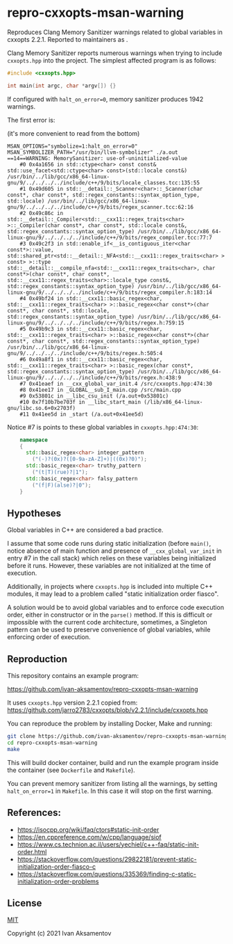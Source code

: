 # repro-cxxopts-msan-warning

Reproduces Clang Memory Sanitizer warnings related to global variables in cxxopts 2.2.1. Reported to maintainers as <TODO>.

Clang Memory Sanitizer reports numerous warnings when trying to include `cxxopts.hpp` into the project. The simplest affected program is as follows:

```cpp
#include <cxxopts.hpp>

int main(int argc, char *argv[]) {}

```

If configured with `halt_on_error=0`, memory sanitizer produces 1942 warnings.

The first error is:

(it's more convenient to read from the bottom)

```
MSAN_OPTIONS="symbolize=1:halt_on_error=0" MSAN_SYMBOLIZER_PATH="/usr/bin/llvm-symbolizer" ./a.out
==14==WARNING: MemorySanitizer: use-of-uninitialized-value
    #0 0x4a1656 in std::ctype<char> const const& std::use_facet<std::ctype<char> const>(std::locale const&) /usr/bin/../lib/gcc/x86_64-linux-gnu/9/../../../../include/c++/9/bits/locale_classes.tcc:135:55
    #1 0x49d605 in std::__detail::_Scanner<char>::_Scanner(char const*, char const*, std::regex_constants::syntax_option_type, std::locale) /usr/bin/../lib/gcc/x86_64-linux-gnu/9/../../../../include/c++/9/bits/regex_scanner.tcc:62:16
    #2 0x49c86c in std::__detail::_Compiler<std::__cxx11::regex_traits<char> >::_Compiler(char const*, char const*, std::locale const&, std::regex_constants::syntax_option_type) /usr/bin/../lib/gcc/x86_64-linux-gnu/9/../../../../include/c++/9/bits/regex_compiler.tcc:77:7
    #3 0x49c2f3 in std::enable_if<__is_contiguous_iter<char const*>::value, std::shared_ptr<std::__detail::_NFA<std::__cxx11::regex_traits<char> > const> >::type std::__detail::__compile_nfa<std::__cxx11::regex_traits<char>, char const*>(char const*, char const*, std::__cxx11::regex_traits<char>::locale_type const&, std::regex_constants::syntax_option_type) /usr/bin/../lib/gcc/x86_64-linux-gnu/9/../../../../include/c++/9/bits/regex_compiler.h:183:14
    #4 0x49bf24 in std::__cxx11::basic_regex<char, std::__cxx11::regex_traits<char> >::basic_regex<char const*>(char const*, char const*, std::locale, std::regex_constants::syntax_option_type) /usr/bin/../lib/gcc/x86_64-linux-gnu/9/../../../../include/c++/9/bits/regex.h:759:15
    #5 0x49b9c3 in std::__cxx11::basic_regex<char, std::__cxx11::regex_traits<char> >::basic_regex<char const*>(char const*, char const*, std::regex_constants::syntax_option_type) /usr/bin/../lib/gcc/x86_64-linux-gnu/9/../../../../include/c++/9/bits/regex.h:505:4
    #6 0x49a8f1 in std::__cxx11::basic_regex<char, std::__cxx11::regex_traits<char> >::basic_regex(char const*, std::regex_constants::syntax_option_type) /usr/bin/../lib/gcc/x86_64-linux-gnu/9/../../../../include/c++/9/bits/regex.h:438:9
    #7 0x41eaef in __cxx_global_var_init.4 /src/cxxopts.hpp:474:30
    #8 0x41ee17 in _GLOBAL__sub_I_main.cpp /src/main.cpp
    #9 0x53801c in __libc_csu_init (/a.out+0x53801c)
    #10 0x7f10b7be703f in __libc_start_main (/lib/x86_64-linux-gnu/libc.so.6+0x2703f)
    #11 0x41ee5d in _start (/a.out+0x41ee5d)
```

Notice #7 is points to these global variables in `cxxopts.hpp:474:30`:

```cpp
    namespace
    {
      std::basic_regex<char> integer_pattern
        ("(-)?(0x)?([0-9a-zA-Z]+)|((0x)?0)");
      std::basic_regex<char> truthy_pattern
        ("(t|T)(rue)?|1");
      std::basic_regex<char> falsy_pattern
        ("(f|F)(alse)?|0");
    }

```

## Hypotheses

Global variables in C++ are considered a bad practice.

I assume that some code runs during static initialization (before `main()`, notice absence of main function and presence of `__cxx_global_var_init` in entry #7 in the call stack) which relies on these variables being initialized before it runs. However, these variables are not initialized at the time of execution.

Additionally, in projects where `cxxopts.hpp` is included into multiple C++ modules, it may lead to a problem called "static initialization order fiasco". 

A solution would be to avoid global variables and to enforce code execution order, either in constructor or in the `parse()` method. If this is difficult or impossible with the current code architecture, sometimes, a Singleton pattern can be used to preserve convenience of global variables, while enforcing order of execution.


## Reproduction

This repository contains an example program:

https://github.com/ivan-aksamentov/repro-cxxopts-msan-warning

It uses `cxxopts.hpp` version 2.2.1 copied from: https://github.com/jarro2783/cxxopts/blob/v2.2.1/include/cxxopts.hpp

You can reproduce the problem by installing Docker, Make and running:

```bash
git clone https://github.com/ivan-aksamentov/repro-cxxopts-msan-warning
cd repro-cxxopts-msan-warning
make

```

This will build docker container, build and run the example program inside the container (see `Dockerfile` and `Makefile`).

You can prevent memory sanitizer from listing all the warnings, by setting `halt_on_error=1` in `Makefile`. In this case it will stop on the first warning.


## References:

 - https://isocpp.org/wiki/faq/ctors#static-init-order
 - https://en.cppreference.com/w/cpp/language/siof
 - https://www.cs.technion.ac.il/users/yechiel/c++-faq/static-init-order.html
 - https://stackoverflow.com/questions/29822181/prevent-static-initialization-order-fiasco-c
 - https://stackoverflow.com/questions/335369/finding-c-static-initialization-order-problems


## License

[MIT](/LICENSE)

Copyright (c) 2021 Ivan Aksamentov
